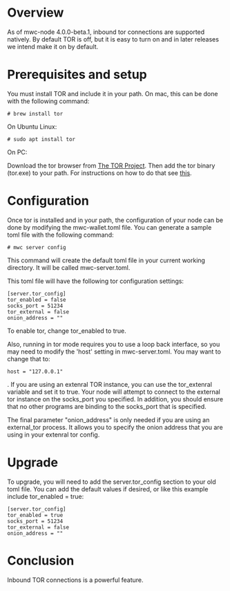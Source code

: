 # Overview

As of mwc-node 4.0.0-beta.1, inbound tor connections are supported natively. By default TOR is off, but it is easy to turn on and in later releases we intend
make it on by default.

# Prerequisites and setup

You must install TOR and include it in your path. On mac, this can be done with the following command:

```
# brew install tor
```

On Ubuntu Linux:

```
# sudo apt install tor
```

On PC:

Download the tor browser from [The TOR Project](https://www.torproject.org/download/).
Then add the tor binary (tor.exe) to your path. For instructions on how to do that see [this](https://docs.alfresco.com/4.2/tasks/fot-addpath.html).

# Configuration

Once tor is installed and in your path, the configuration of your node can be done by modifying the mwc-wallet.toml file. You can generate a sample toml file
with the following command:

```
# mwc server config
```

This command will create the default toml file in your current working directory. It will be called mwc-server.toml.

This toml file will have the following tor configuration settings:
```
[server.tor_config]
tor_enabled = false
socks_port = 51234
tor_external = false
onion_address = ""
```
To enable tor, change tor_enabled to true.

Also, running in tor mode requires you to use a loop back interface, so you may need to modify the 'host' setting in mwc-server.toml. You may want to change
that to:

```
host = "127.0.0.1"
```
.
If you are using an extenral TOR instance, you can use the tor_extenral variable and set it to true. Your node will attempt to connect to the external tor
instance on the socks_port you specified. In addition, you should ensure that no other programs are binding to the socks_port that is specified.

The final parameter "onion_address" is only needed if you are using an external_tor process. It allows you to specify the onion address that you are using in
your extenral tor config.

# Upgrade

To upgrade, you will need to add the server.tor_config section to your old toml file. You can add the default values if desired, or like this example include
tor_enabled = true:
```
[server.tor_config]
tor_enabled = true
socks_port = 51234
tor_external = false
onion_address = ""
```

# Conclusion

Inbound TOR connections is a powerful feature.
